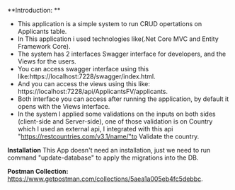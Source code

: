 **Introduction: ** 
  * This application is a simple system to run CRUD opertations on Applicants table.
  * In This application i used technologies like(.Net Core MVC and Entity Framework Core).
  * The system has 2 interfaces Swagger interface for developers, and the Views for the users.
  * You can access swagger interface using this like:https://localhost:7228/swagger/index.html.
  * And you can access the views using this like: https://localhost:7228/api/ApplicantsFV/applicants.
  * Both interface you can access after running the application, by default it opens with the Views interface.
  *  In the system I applied some validations on the inputs on both sides (client-side and Server-side), one of those validation
  is on Country which I used an external api, I integrated with this api "https://restcountries.com/v3.1/name/"to Validate the country.

**Installation**
    This App doesn't need an installation, just we need to run command "update-database" to apply the migrations into the DB.
    
**Postman Collection:**
   https://www.getpostman.com/collections/5aea1a005eb4fc5debbc.
    

    
